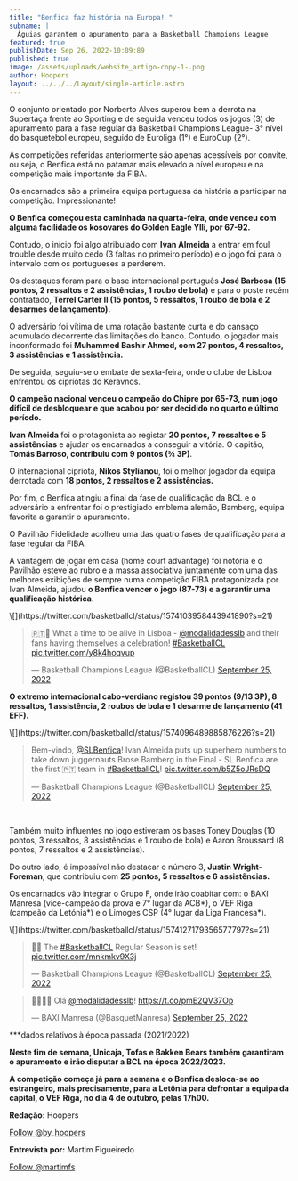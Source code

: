 ```yaml
---
title: "Benfica faz história na Europa! "
subname: |
  Águias garantem o apuramento para a Basketball Champions League
featured: true
publishDate: Sep 26, 2022-10:09:89
published: true
image: /assets/uploads/website_artigo-copy-1-.png
author: Hoopers
layout: ../../../Layout/single-article.astro
---
```

<!--StartFragment-->

O conjunto orientado por Norberto Alves superou bem a derrota na Supertaça frente ao Sporting e de seguida venceu todos os jogos (3) de apuramento para a fase regular da Basketball Champions League- 3° nível do basquetebol europeu, seguido de Euroliga (1°) e EuroCup (2°).

As competições referidas anteriormente são apenas acessíveis por convite, ou seja, o Benfica está no patamar mais elevado a nível europeu e na competição mais importante da FIBA. 

Os encarnados são a primeira equipa portuguesa da história a participar na competição. Impressionante!

**O Benfica começou esta caminhada na quarta-feira, onde venceu com alguma facilidade os kosovares do Golden Eagle Ylli, por 67-92.** 

Contudo, o início foi algo atribulado com **Ivan Almeida** a entrar em foul trouble desde muito cedo (3 faltas no primeiro período) e o jogo foi para o intervalo com os portugueses a perderem.

Os destaques foram para o base internacional português **José Barbosa (15 pontos, 2 ressaltos e 2 assistências, 1 roubo de bola)** e para o poste recém contratado, **Terrel Carter II (15 pontos, 5 ressaltos, 1 roubo de bola e 2 desarmes de lançamento).** 

O adversário foi vítima de uma rotação bastante curta e do cansaço acumulado decorrente das limitações do banco. Contudo, o jogador mais inconformado foi **Muhammed Bashir Ahmed, com 27 pontos, 4 ressaltos, 3 assistências e 1 assistência.**

De seguida, seguiu-se o embate de sexta-feira, onde o clube de Lisboa enfrentou os cipriotas do Keravnos.

**O campeão nacional venceu o campeão do Chipre por 65-73, num jogo difícil de desbloquear e que acabou por ser decidido no quarto e último período.**

**Ivan Almeida** foi o protagonista ao registar **20 pontos, 7 ressaltos e 5 assistências** e ajudar os encarnados a conseguir a vitória. O capitão, **Tomás Barroso, contribuiu com 9 pontos (¾ 3P)**. 

O internacional cipriota, **Nikos Stylianou**, foi o melhor jogador da equipa derrotada com **18 pontos, 2 ressaltos e 2 assistências.**

Por fim, o Benfica atingiu a final da fase de qualificação da BCL e o adversário a enfrentar foi o prestigiado emblema alemão, Bamberg, equipa favorita a garantir o apuramento. 

O Pavilhão Fidelidade acolheu uma das quatro fases de qualificação para a fase regular da FIBA. 

A vantagem de jogar em casa (home court advantage) foi notória e o Pavilhão esteve ao rubro e a massa associativa juntamente com uma das melhores exibições de sempre numa competição FIBA protagonizada por Ivan Almeida, ajudou **o Benfica vencer o jogo (87-73) e a garantir uma qualificação histórica.**

 <!--StartFragment-->\[](https://twitter.com/basketballcl/status/1574103958443941890?s=21)

<blockquote class="twitter-tweet"><p lang="en" dir="ltr">🇵🇹🏀 What a time to be alive in Lisboa - <a href="https://twitter.com/modalidadesslb?ref_src=twsrc%5Etfw">@modalidadesslb</a> and their fans having themselves a celebration! <a href="https://twitter.com/hashtag/BasketballCL?src=hash&amp;ref_src=twsrc%5Etfw">#BasketballCL</a> <a href="https://t.co/y8k4hoqvup">pic.twitter.com/y8k4hoqvup</a></p>&mdash; Basketball Champions League (@BasketballCL) <a href="https://twitter.com/BasketballCL/status/1574103958443941890?ref_src=twsrc%5Etfw">September 25, 2022</a></blockquote> <script async src="https://platform.twitter.com/widgets.js" charset="utf-8"></script>

<!--EndFragment-->

**O extremo internacional cabo-verdiano registou 39 pontos (9/13 3P), 8 ressaltos, 1 assistência, 2 roubos de bola e 1 desarme de lançamento (41 EFF).** 

<!--StartFragment-->\[](https://twitter.com/basketballcl/status/1574096489885876226?s=21)

<blockquote class="twitter-tweet"><p lang="en" dir="ltr">Bem-vindo, <a href="https://twitter.com/SLBenfica?ref_src=twsrc%5Etfw">@SLBenfica</a>! Ivan Almeida puts up superhero numbers to take down juggernauts Brose Bamberg in the Final - SL Benfica are the first 🇵🇹 team in <a href="https://twitter.com/hashtag/BasketballCL?src=hash&amp;ref_src=twsrc%5Etfw">#BasketballCL</a>! <a href="https://t.co/b5Z5oJRsDQ">pic.twitter.com/b5Z5oJRsDQ</a></p>&mdash; Basketball Champions League (@BasketballCL) <a href="https://twitter.com/BasketballCL/status/1574096489885876226?ref_src=twsrc%5Etfw">September 25, 2022</a></blockquote> <script async src="https://platform.twitter.com/widgets.js" charset="utf-8"></script>

<!--EndFragment--> 

Também muito influentes no jogo estiveram os bases Toney Douglas (10 pontos, 3 ressaltos, 8 assistências e 1 roubo de bola) e Aaron Broussard (8 pontos, 7 ressaltos e 2 assistências).

Do outro lado, é impossível não destacar o número 3, **Justin Wright-Foreman**, que contribuiu com **25 pontos, 5 ressaltos e 6 assistências.** 

Os encarnados vão integrar o Grupo F, onde irão coabitar com: o BAXI Manresa (vice-campeão da prova e 7° lugar da ACB\*), o VEF Riga (campeão da Letónia\*) e o Limoges CSP (4° lugar da Liga Francesa*). 

<!--StartFragment-->\[](https://twitter.com/basketballcl/status/1574127179356577797?s=21)

<blockquote class="twitter-tweet"><p lang="en" dir="ltr">🚨🍿 The <a href="https://twitter.com/hashtag/BasketballCL?src=hash&amp;ref_src=twsrc%5Etfw">#BasketballCL</a> Regular Season is set! <a href="https://t.co/mnkmkv9X3j">pic.twitter.com/mnkmkv9X3j</a></p>&mdash; Basketball Champions League (@BasketballCL) <a href="https://twitter.com/BasketballCL/status/1574127179356577797?ref_src=twsrc%5Etfw">September 25, 2022</a></blockquote> <script async src="https://platform.twitter.com/widgets.js" charset="utf-8"></script>

<!--StartFragment-->

<blockquote class="twitter-tweet"><p lang="und" dir="ltr">👋🏼🇵🇹 Olá <a href="https://twitter.com/modalidadesslb?ref_src=twsrc%5Etfw">@modalidadesslb</a>! <a href="https://t.co/pmE2QV37Op">https://t.co/pmE2QV37Op</a></p>&mdash; BAXI Manresa (@BasquetManresa) <a href="https://twitter.com/BasquetManresa/status/1574103834749607938?ref_src=twsrc%5Etfw">September 25, 2022</a></blockquote> <script async src="https://platform.twitter.com/widgets.js" charset="utf-8"></script>

<!--EndFragment-->

\*\**dados relativos à época passada (2021/2022)

**Neste fim de semana, Unicaja, Tofas e Bakken Bears também garantiram o apuramento e irão disputar a BCL na época 2022/2023.** 

**A competição começa já para a semana e o Benfica desloca-se ao estrangeiro, mais precisamente, para a Letônia para defrontar a equipa da capital, o VEF Riga, no dia 4 de outubro, pelas 17h00.**

**Redação:** Hoopers

<a href="https://twitter.com/by_hoopers?ref_src=twsrc%5Etfw" class="twitter-follow-button" data-show-count="false">Follow @by_hoopers</a><script async src="https://platform.twitter.com/widgets.js" charset="utf-8"></script>

**Entrevista por:** Martim Figueiredo

<a href="https://twitter.com/martimfs?ref_src=twsrc%5Etfw" class="twitter-follow-button" data-show-count="false">Follow @martimfs</a><script async src="https://platform.twitter.com/widgets.js" charset="utf-8"></script>

<!--EndFragment-->